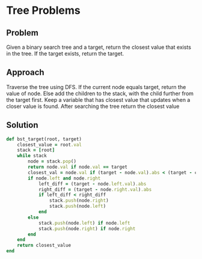 # Tree Problems

## Problem
Given a binary search tree and a target, return the closest value that exists in the tree. If the target exists, return the target.

## Approach

Traverse the tree using DFS. If the current node equals target, return the value of node. Else add the children to the stack, with the child further from the target first. Keep a variable that has closest value that updates when a closer value is found. After searching the tree return the closest value


## Solution

```ruby
def bst_target(root, target)
    closest_value = root.val
    stack = [root]
    while stack
        node = stack.pop()
        return node.val if node.val == target
        closest_val = node.val if (target - node.val).abs < (target - closest_value).abs
        if node.left and node.right
            left_diff = (target - node.left.val).abs
            right_diff = (target - node.right.val).abs
            if left_diff < right_diff
                stack.push(node.right)
                stack.push(node.left)
            end
        else
            stack.push(node.left) if node.left
            stack.push(node.right) if node.right
        end
    end
    return closest_value
end
```